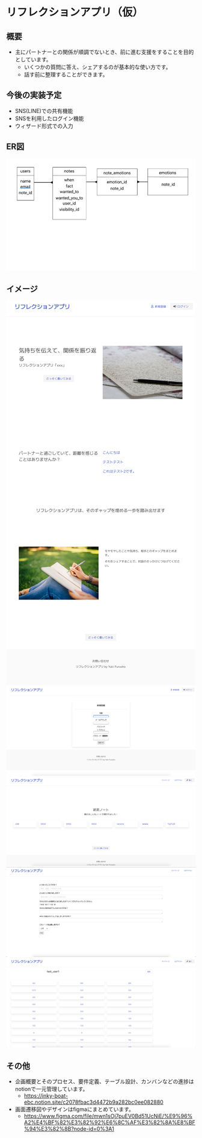 # リフレクションアプリ（仮）
## 概要
- 主にパートナーとの関係が順調でないとき、前に進む支援をすることを目的としています。
  - いくつかの質問に答え、シェアするのが基本的な使い方です。
  - 話す前に整理することができます。

## 今後の実装予定
- SNS(LINE)での共有機能
- SNSを利用したログイン機能
- ウィザード形式での入力

## ER図
![ER図](app/assets/images/ER.png)

## イメージ
![landing](app/assets/images/landing.png)
![registration](app/assets/images/registration.png)
![index](app/assets/images/index.png)
![notes/new](app/assets/images/notes_new.png)
![mypage](app/assets/images/mypage.png)

## その他
- 企画概要とそのプロセス、要件定義、テーブル設計、カンバンなどの進捗はnotionで一元管理しています。
  - https://inky-boat-ebc.notion.site/c2078fbac3d4472b9a282bc0ee082880
- 画面遷移図やデザインはfigmaにまとめています。
  - https://www.figma.com/file/mwn1sOj7puEV0Bd51UcNiE/%E9%96%A2%E4%BF%82%E3%82%92%E6%8C%AF%E3%82%8A%E8%BF%94%E3%82%8B?node-id=0%3A1